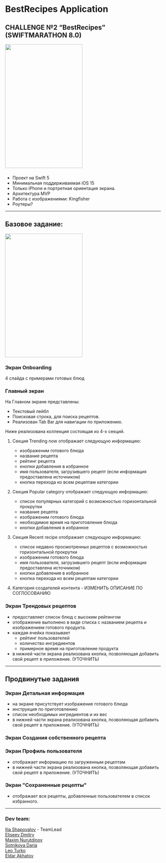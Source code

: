 
# BestRecipes Application

## CHALLENGE №2 “BestRecipes” (SWIFTMARATHON 8.0)

<image src="https://drive.google.com/uc?export=view&id=1BbR6jpKUkDWmHmeHD97zs4JOdJpAOlOS" width="250" height="400">
 
###
- Проект на Swift 5 <br>
- Минимальная поддерживаемая iOS 15 <br>
- Только iPhone и портретная ориентация экрана. <br>
- Архитектура MVP <br>
- Работа с изображениями: Kingfisher <br>
- Роутеры? <br>
___

<h2>Базовое задание:</h2> 


<image src="https://drive.google.com/uc?export=view&id=1YAk4Hp3vjfKne-J4dkZ-ezdB9y9Xsiyd" width="250" height="400">
 
### Экран Onboarding
4 слайда с примерами готовых блюд <br>


### Главный экран

На Главном экране представлены:
- Текстовый лейбл
- Поисковая строка, для поиска рецептов.
- Реализован Tab Bar для навигации по приложению. 

Ниже реализована коллекция состоящая из 4-х секций.

 1. Секция Trending now отображает следующую информацию: 
    - изображеним готового блюда
    - название рецепта 
    - рейтинг рецепта 
    - кнопки добавления в избранное
    - имя пользователя, загрузившего рецепт (если информация предоставлена источником)
    - кнопка перехода ко всем рецептам категории
    
 2. Секция Popular category отображает следующую информацию: 
    - список популярных категорий с возможностью горизонтальной прокрутки
    - название рецепта 
    - изображеним готового блюда
    - необходимое время на приготовление блюда
    - кнопки добавления в избранное
   
 3. Секция Recent recipe отображает следующую информацию:
    - список недавно просмотренных рецептов с возможностью горизонтальной прокрутки
    - изображеним готового блюда
    - имя пользователя, загрузившего рецепт (если информация предоставлена источником)
    - кнопки добавления в избранное
    - кнопка перехода ко всем рецептам категории
 
 
 4. Категория создателей контента - ИЗМЕНИТЬ ОПИСАНИЕ ПО СОГЛОСОВАНИЮ
 

 

 
 ### Экран Трендовых рецептов
 
- предоставляет список блюд с высоким рейтингом
- отображение выполнено в виде списка с названием рецепта и изображением готового продукта. 
- каждая ячейка показывает 
    - рейтинг пользователей
    - количество ингредиентов
    - примерное время на приготовление продукта    
 - в нижней части экрана реализована кнопка, позволяющая добавить свой рецепт в приложение. (УТОЧНИТЬ)

___

## Продвинутые задания
### Экран Детальная информация 

- на экране присутствует изображение готового блюда
- инструкция по приготовлению
- список необходимых ингредиентов и их вес
- в нижней части экрана реализована кнопка, позволяющая добавить свой рецепт в приложение. (УТОЧНИТЬ)

### Экран Создания собственного рецепта

### Экран Профиль пользователя
- отображает информацию по загруженным рецептам
- в нижней части экрана реализована кнопка, позволяющая добавить свой рецепт в приложение. (УТОЧНИТЬ)


### Экран "Сохраненные рецепты" 
- отображает все рецепты, добавленные пользователем в список избранного.
___

### Dev team: 

[Ilia Shapovalov](https://github.com/ShapovalovIlya) - TeamLead <br>
[Eliseev Dmitry](https://github.com/EliseevDmitry) <br>
[Maxim Nurutdinov](https://github.com/MAKSIM89PW) <br>
[Sotnikova Daria](https://github.com/daridarias) <br>
[Leo Turko]() <br>
[Eldar Akhatov](https://github.com/EldarAkhatov) <br>





